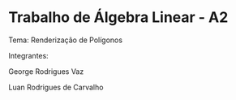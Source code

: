 # Trabalho de Álgebra Linear - A2
Tema: Renderização de Polígonos

Integrantes:

George Rodrigues Vaz

Luan Rodrigues de Carvalho
